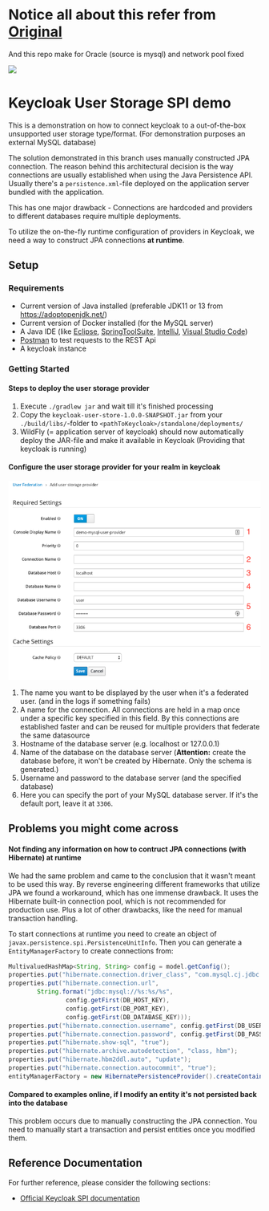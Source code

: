 # Notice all about this refer from [Original](https://github.com/nt-ca-aqe/keycloak-user-storage)
And this repo make for Oracle (source is mysql) and  network pool fixed


![](https://github.com/nt-ca-aqe/keycloak-user-storage/workflows/Java%20CI%20on%20REST%20version/badge.svg)
# Keycloak User Storage SPI demo
This is a demonstration on how to connect keycloak to a out-of-the-box unsupported user storage type/format. (For demonstration purposes an external MySQL database)

The solution demonstrated in this branch uses manually constructed JPA connection. The reason behind this architectural decision is the way connections are usually established when using the Java Persistence API. Usually there's a `persistence.xml`-file deployed on the application server bundled with the application.

This has one major drawback - Connections are hardcoded and providers to different databases require multiple deployments.

To utilize the on-the-fly runtime configuration of providers in Keycloak, we need a way to construct JPA connections **at runtime**.

## Setup

### Requirements
* Current version of Java installed (preferable JDK11 or 13 from https://adoptopenjdk.net/)
* Current version of Docker installed (for the MySQL server)
* A Java IDE (like [Eclipse](https://www.eclipse.org/downloads/), [SpringToolSuite](https://spring.io/tools), [IntelliJ](https://www.jetbrains.com/idea/download), [Visual Studio Code](https://code.visualstudio.com/))
* [Postman](https://www.getpostman.com/downloads/) to test requests to the REST Api
* A keycloak instance

### Getting Started

#### Steps to deploy the user storage provider
1. Execute `./gradlew jar` and wait till it's finished processing
2. Copy the `keycloak-user-store-1.0.0-SNAPSHOT.jar` from your `./build/libs/`-folder to `<pathToKeycloak>/standalone/deployments/`
3. WildFly (= application server of keycloak) should now automatically deploy the JAR-file and make it available in Keycloak (Providing that keycloak is running)

#### Configure the user storage provider for your realm in keycloak
![alt text](img/keycloak-userstorage-config.png)
1. The name you want to be displayed by the user when it's a federated user. (and in the logs if something fails)
2. A name for the connection. All connections are held in a map once under a specific key specified in this field. By this connections are established faster and can be reused for multiple providers that federate the same datasource
3. Hostname of the database server (e.g. localhost or 127.0.0.1)
4. Name of the database on the database server (**Attention:** create the database before, it won't be created by Hibernate. Only the schema is generated.)
5. Username and password to the database server (and the specified database)
6. Here you can specify the port of your MySQL database server. If it's the default port, leave it at `3306`.

## Problems you might come across
#### Not finding any information on how to contruct JPA connections (with Hibernate) at runtime
We had the same problem and came to the conclusion that it wasn't meant to be used this way. By reverse engineering different frameworks that utilize JPA we found a workaround, which has one immense drawback. It uses the Hibernate built-in connection pool, which is not recommended for production use. Plus a lot of other drawbacks, like the need for manual transaction handling.

To start connections at runtime you need to create an object of `javax.persistence.spi.PersistenceUnitInfo`. Then you can generate a `EntityManagerFactory` to create connections from:
```java
MultivaluedHashMap<String, String> config = model.getConfig();
properties.put("hibernate.connection.driver_class", "com.mysql.cj.jdbc.Driver");
properties.put("hibernate.connection.url",
        String.format("jdbc:mysql://%s:%s/%s",
                config.getFirst(DB_HOST_KEY),
                config.getFirst(DB_PORT_KEY),
                config.getFirst(DB_DATABASE_KEY)));
properties.put("hibernate.connection.username", config.getFirst(DB_USERNAME_KEY));
properties.put("hibernate.connection.password", config.getFirst(DB_PASSWORD_KEY));
properties.put("hibernate.show-sql", "true");
properties.put("hibernate.archive.autodetection", "class, hbm");
properties.put("hibernate.hbm2ddl.auto", "update");
properties.put("hibernate.connection.autocommit", "true");
entityManagerFactory = new HibernatePersistenceProvider().createContainerEntityManagerFactory(getPersistenceUnitInfo("h2userstorage"), properties);
```

#### Compared to examples online, if I modify an entity it's not persisted back into the database
This problem occurs due to manually constructing the JPA connection. You need to manually start a transaction and persist entities once you modified them.

## Reference Documentation

For further reference, please consider the following sections:

* [Official Keycloak SPI documentation](https://www.keycloak.org/docs/latest/server_development/index.html#_user-storage-spi)